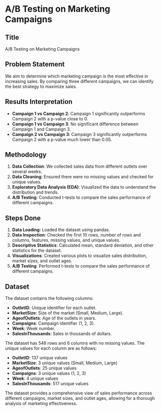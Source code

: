 # A/B Testing on Marketing Campaigns

## Title
A/B Testing on Marketing Campaigns

## Problem Statement
We aim to determine which marketing campaign is the most effective in increasing sales. By comparing three different campaigns, we can identify the best strategy to maximize sales.

## Results Interpretation
- **Campaign 1 vs Campaign 2**: Campaign 1 significantly outperforms Campaign 2 with a p-value close to 0.
- **Campaign 1 vs Campaign 3**: No significant difference between Campaign 1 and Campaign 3.
- **Campaign 2 vs Campaign 3**: Campaign 3 significantly outperforms Campaign 2 with a p-value much lower than 0.05.

## Methodology
1. **Data Collection**: We collected sales data from different outlets over several weeks.
2. **Data Cleaning**: Ensured there were no missing values and checked for unique values.
3. **Exploratory Data Analysis (EDA)**: Visualized the data to understand the distribution and trends.
4. **A/B Testing**: Conducted t-tests to compare the sales performance of different campaigns.

## Steps Done
1. **Data Loading**: Loaded the dataset using pandas.
2. **Data Inspection**: Checked the first 10 rows, number of rows and columns, features, missing values, and unique values.
3. **Descriptive Statistics**: Calculated mean, standard deviation, and other statistics for the dataset.
4. **Visualizations**: Created various plots to visualize sales distribution, market sizes, and outlet ages.
5. **A/B Testing**: Performed t-tests to compare the sales performance of different campaigns.

## Dataset
The dataset contains the following columns:
- **OutletID**: Unique identifier for each outlet.
- **MarketSize**: Size of the market (Small, Medium, Large).
- **AgeofOutlets**: Age of the outlets in years.
- **Campaigns**: Campaign identifier (1, 2, 3).
- **Week**: Week number.
- **SalesInThousands**: Sales in thousands of dollars.

The dataset has 548 rows and 6 columns with no missing values. The unique values for each column are as follows:
- **OutletID**: 137 unique values
- **MarketSize**: 3 unique values (Small, Medium, Large)
- **AgeofOutlets**: 25 unique values
- **Campaigns**: 3 unique values (1, 2, 3)
- **Week**: 4 unique values
- **SalesInThousands**: 517 unique values

The dataset provides a comprehensive view of sales performance across different campaigns, market sizes, and outlet ages, allowing for a thorough analysis of marketing effectiveness.
